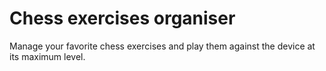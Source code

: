 # Chess exercises organiser

Manage your favorite chess exercises and play them against the device at its maximum level.